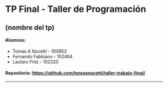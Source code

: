 # TP Final - Taller de Programación
## (nombre del tp)

#### Alumnos: 
- Tomas A Nocetti     - 100853
- Fernando Fabbiano - 102464
- Lautaro Fritz     - 102320

#### Repositorio: https://github.com/tomasnocetti/taller-trabajo-final/

___
